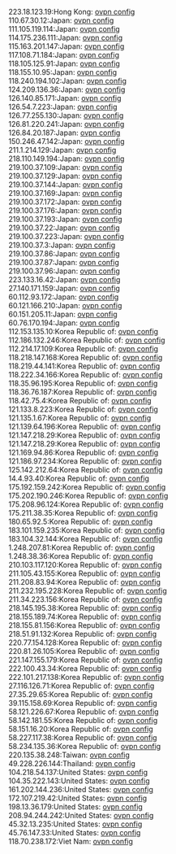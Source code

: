 223.18.123.19:Hong Kong: [ovpn config](vpn/223_18_123_19.ovpn)  
110.67.30.12:Japan: [ovpn config](vpn/110_67_30_12.ovpn)  
111.105.119.114:Japan: [ovpn config](vpn/111_105_119_114.ovpn)  
114.175.236.111:Japan: [ovpn config](vpn/114_175_236_111.ovpn)  
115.163.201.147:Japan: [ovpn config](vpn/115_163_201_147.ovpn)  
117.108.71.184:Japan: [ovpn config](vpn/117_108_71_184.ovpn)  
118.105.125.91:Japan: [ovpn config](vpn/118_105_125_91.ovpn)  
118.155.10.95:Japan: [ovpn config](vpn/118_155_10_95.ovpn)  
118.240.194.102:Japan: [ovpn config](vpn/118_240_194_102.ovpn)  
124.209.136.36:Japan: [ovpn config](vpn/124_209_136_36.ovpn)  
126.140.85.171:Japan: [ovpn config](vpn/126_140_85_171.ovpn)  
126.54.7.223:Japan: [ovpn config](vpn/126_54_7_223.ovpn)  
126.77.255.130:Japan: [ovpn config](vpn/126_77_255_130.ovpn)  
126.81.220.241:Japan: [ovpn config](vpn/126_81_220_241.ovpn)  
126.84.20.187:Japan: [ovpn config](vpn/126_84_20_187.ovpn)  
150.246.47.142:Japan: [ovpn config](vpn/150_246_47_142.ovpn)  
211.1.214.129:Japan: [ovpn config](vpn/211_1_214_129.ovpn)  
218.110.149.194:Japan: [ovpn config](vpn/218_110_149_194.ovpn)  
219.100.37.109:Japan: [ovpn config](vpn/219_100_37_109.ovpn)  
219.100.37.129:Japan: [ovpn config](vpn/219_100_37_129.ovpn)  
219.100.37.144:Japan: [ovpn config](vpn/219_100_37_144.ovpn)  
219.100.37.169:Japan: [ovpn config](vpn/219_100_37_169.ovpn)  
219.100.37.172:Japan: [ovpn config](vpn/219_100_37_172.ovpn)  
219.100.37.176:Japan: [ovpn config](vpn/219_100_37_176.ovpn)  
219.100.37.193:Japan: [ovpn config](vpn/219_100_37_193.ovpn)  
219.100.37.22:Japan: [ovpn config](vpn/219_100_37_22.ovpn)  
219.100.37.223:Japan: [ovpn config](vpn/219_100_37_223.ovpn)  
219.100.37.3:Japan: [ovpn config](vpn/219_100_37_3.ovpn)  
219.100.37.86:Japan: [ovpn config](vpn/219_100_37_86.ovpn)  
219.100.37.87:Japan: [ovpn config](vpn/219_100_37_87.ovpn)  
219.100.37.96:Japan: [ovpn config](vpn/219_100_37_96.ovpn)  
223.133.16.42:Japan: [ovpn config](vpn/223_133_16_42.ovpn)  
27.140.171.159:Japan: [ovpn config](vpn/27_140_171_159.ovpn)  
60.112.93.172:Japan: [ovpn config](vpn/60_112_93_172.ovpn)  
60.121.166.210:Japan: [ovpn config](vpn/60_121_166_210.ovpn)  
60.151.205.11:Japan: [ovpn config](vpn/60_151_205_11.ovpn)  
60.76.170.194:Japan: [ovpn config](vpn/60_76_170_194.ovpn)  
112.153.135.10:Korea Republic of: [ovpn config](vpn/112_153_135_10.ovpn)  
112.186.132.246:Korea Republic of: [ovpn config](vpn/112_186_132_246.ovpn)  
112.214.17.109:Korea Republic of: [ovpn config](vpn/112_214_17_109.ovpn)  
118.218.147.168:Korea Republic of: [ovpn config](vpn/118_218_147_168.ovpn)  
118.219.44.141:Korea Republic of: [ovpn config](vpn/118_219_44_141.ovpn)  
118.222.34.166:Korea Republic of: [ovpn config](vpn/118_222_34_166.ovpn)  
118.35.96.195:Korea Republic of: [ovpn config](vpn/118_35_96_195.ovpn)  
118.36.76.187:Korea Republic of: [ovpn config](vpn/118_36_76_187.ovpn)  
118.42.75.4:Korea Republic of: [ovpn config](vpn/118_42_75_4.ovpn)  
121.133.8.223:Korea Republic of: [ovpn config](vpn/121_133_8_223.ovpn)  
121.135.1.67:Korea Republic of: [ovpn config](vpn/121_135_1_67.ovpn)  
121.139.64.196:Korea Republic of: [ovpn config](vpn/121_139_64_196.ovpn)  
121.147.218.29:Korea Republic of: [ovpn config](vpn/121_147_218_29.ovpn)  
121.147.218.29:Korea Republic of: [ovpn config](vpn/121_147_218_29.ovpn)  
121.169.94.86:Korea Republic of: [ovpn config](vpn/121_169_94_86.ovpn)  
121.186.97.234:Korea Republic of: [ovpn config](vpn/121_186_97_234.ovpn)  
125.142.212.64:Korea Republic of: [ovpn config](vpn/125_142_212_64.ovpn)  
14.4.93.40:Korea Republic of: [ovpn config](vpn/14_4_93_40.ovpn)  
175.192.159.242:Korea Republic of: [ovpn config](vpn/175_192_159_242.ovpn)  
175.202.190.246:Korea Republic of: [ovpn config](vpn/175_202_190_246.ovpn)  
175.208.96.124:Korea Republic of: [ovpn config](vpn/175_208_96_124.ovpn)  
175.211.38.35:Korea Republic of: [ovpn config](vpn/175_211_38_35.ovpn)  
180.65.92.5:Korea Republic of: [ovpn config](vpn/180_65_92_5.ovpn)  
183.101.159.235:Korea Republic of: [ovpn config](vpn/183_101_159_235.ovpn)  
183.104.32.144:Korea Republic of: [ovpn config](vpn/183_104_32_144.ovpn)  
1.248.207.81:Korea Republic of: [ovpn config](vpn/1_248_207_81.ovpn)  
1.248.38.36:Korea Republic of: [ovpn config](vpn/1_248_38_36.ovpn)  
210.103.117.120:Korea Republic of: [ovpn config](vpn/210_103_117_120.ovpn)  
211.105.43.155:Korea Republic of: [ovpn config](vpn/211_105_43_155.ovpn)  
211.208.83.94:Korea Republic of: [ovpn config](vpn/211_208_83_94.ovpn)  
211.232.195.228:Korea Republic of: [ovpn config](vpn/211_232_195_228.ovpn)  
211.34.223.156:Korea Republic of: [ovpn config](vpn/211_34_223_156.ovpn)  
218.145.195.38:Korea Republic of: [ovpn config](vpn/218_145_195_38.ovpn)  
218.155.189.74:Korea Republic of: [ovpn config](vpn/218_155_189_74.ovpn)  
218.155.81.156:Korea Republic of: [ovpn config](vpn/218_155_81_156.ovpn)  
218.51.91.132:Korea Republic of: [ovpn config](vpn/218_51_91_132.ovpn)  
220.77.154.128:Korea Republic of: [ovpn config](vpn/220_77_154_128.ovpn)  
220.81.26.105:Korea Republic of: [ovpn config](vpn/220_81_26_105.ovpn)  
221.147.155.179:Korea Republic of: [ovpn config](vpn/221_147_155_179.ovpn)  
222.100.43.34:Korea Republic of: [ovpn config](vpn/222_100_43_34.ovpn)  
222.101.217.138:Korea Republic of: [ovpn config](vpn/222_101_217_138.ovpn)  
27.116.126.71:Korea Republic of: [ovpn config](vpn/27_116_126_71.ovpn)  
27.35.29.65:Korea Republic of: [ovpn config](vpn/27_35_29_65.ovpn)  
39.115.158.69:Korea Republic of: [ovpn config](vpn/39_115_158_69.ovpn)  
58.121.226.67:Korea Republic of: [ovpn config](vpn/58_121_226_67.ovpn)  
58.142.181.55:Korea Republic of: [ovpn config](vpn/58_142_181_55.ovpn)  
58.151.16.20:Korea Republic of: [ovpn config](vpn/58_151_16_20.ovpn)  
58.227.117.38:Korea Republic of: [ovpn config](vpn/58_227_117_38.ovpn)  
58.234.135.36:Korea Republic of: [ovpn config](vpn/58_234_135_36.ovpn)  
220.135.38.248:Taiwan: [ovpn config](vpn/220_135_38_248.ovpn)  
49.228.226.144:Thailand: [ovpn config](vpn/49_228_226_144.ovpn)  
104.218.54.137:United States: [ovpn config](vpn/104_218_54_137.ovpn)  
104.35.222.143:United States: [ovpn config](vpn/104_35_222_143.ovpn)  
161.202.144.236:United States: [ovpn config](vpn/161_202_144_236.ovpn)  
172.107.219.42:United States: [ovpn config](vpn/172_107_219_42.ovpn)  
198.13.36.179:United States: [ovpn config](vpn/198_13_36_179.ovpn)  
208.94.244.242:United States: [ovpn config](vpn/208_94_244_242.ovpn)  
45.32.13.235:United States: [ovpn config](vpn/45_32_13_235.ovpn)  
45.76.147.33:United States: [ovpn config](vpn/45_76_147_33.ovpn)  
118.70.238.172:Viet Nam: [ovpn config](vpn/118_70_238_172.ovpn)  
